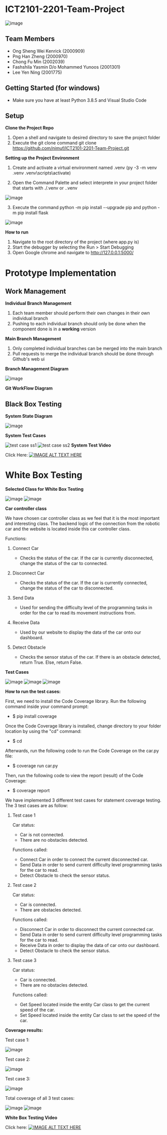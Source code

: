 # ICT2101-2201-Team-Project
![image](https://user-images.githubusercontent.com/75081645/144783400-5a3f18c7-ddc0-4288-b13c-a080456b5e9e.png)

## Team Members
- Ong Sheng Wei Kenrick (2000909)
- Png Han Zheng (2000970)
- Chong Fu Min (2002039)
- Fashshila Yasmin D/o Mohammed Yunoos (2001301)
- Lee Yen Ning (2001775)

## Getting Started (for windows)
- Make sure you have at least Python 3.8.5 and Visual Studio Code

## Setup
**Clone the Project Repo**
1. Open a shell and navigate to desired directory to save the project folder
2. Execute the git clone command
git clone https://github.com/nimuf/ICT2101-2201-Team-Project.git

**Setting up the Project Environment**
1. Create and activate a virtual environment named .venv
(py -3 -m venv .venv
.venv\scripts\activate)

2. Open the Command Palette and select interprete in your project folder that starts with ./.venv or .\.venv

![image](https://user-images.githubusercontent.com/75081645/144780760-3214cab5-2f79-40de-b4bd-f6d8873bc169.png)

3. Execute the command python -m pip install --upgrade pip and python -m pip install flask

![image](https://user-images.githubusercontent.com/75081645/144780692-4dcfa933-8fa6-45a1-b023-95a62b4aa05d.png)

**How to run**
1. Navigate to the root directory of the project (where app.py is)
2. Start the debugger by selecting the Run > Start Debugging 
3. Open Google chrome and navigate to http://127.0.0.1:5000/
# Prototype Implementation
## Work Management
**Individual Branch Management**
1. Each team member should perform their own changes in their own individual branch
2. Pushing to each individual branch should only be done when the component done is in a **working** version

**Main Branch Management**
1. Only completed individual branches can be merged into the main branch
2. Pull requests to merge the individual branch should be done through Github's web ui

**Branch Management Diagram**

![image](https://user-images.githubusercontent.com/72655216/144834816-0c0284ba-29b1-43f1-a2f7-78003a565d75.png)

**Git WorkFlow Diagram**
## Black Box Testing
**System State Diagram**

![image](https://user-images.githubusercontent.com/72655216/144748676-738bda0d-add5-429d-89e0-3d1f4eb73c37.png)

**System Test Cases**

![test case ss1](https://user-images.githubusercontent.com/73540954/144647626-88e5e8a5-705b-48cc-b492-e6ee54313cdb.JPG)
![test case ss2](https://user-images.githubusercontent.com/73540954/144647630-4a2c0978-8941-45fe-b4a0-4e3cb9a4263d.JPG)
**System Test Video**

Click Here:
[![IMAGE ALT TEXT HERE](https://img.youtube.com/vi/Xvw59fAYJm0/0.jpg)](https://www.youtube.com/watch?v=Xvw59fAYJm0)

# White Box Testing
**Selected Class for White Box Testing**

![image](https://user-images.githubusercontent.com/72655216/144747751-6a190a92-22ec-4336-9b6b-9846bd84dc1e.png)
![image](https://user-images.githubusercontent.com/72655216/144747835-bebc8071-c760-4d14-acfd-c1b33ecd02a3.png)


**Car controller class**

We have chosen car controller class as we feel that it is the most important and interesting class. The backend logic of the connection from the robotic car and the website is located inside this car controller class. 

Functions:
1. Connect Car
    - Checks the status of the car. If the car is currently disconnected, change the status of the car to connected.
    
2. Disconnect Car
    - Checks the status of the car. If the car is currently connected, change the status of the car to disconnected.
    
3. Send Data
    - Used for sending the difficulty level of the programming tasks in order for the car to read its movement instructions from.
    
4. Receive Data
    - Used by our website to display the data of the car onto our dashboard.
    
5. Detect Obstacle
    - Checks the sensor status of the car. If there is an obstacle detected, return True. Else, return False.


**Test Cases**

![image](https://user-images.githubusercontent.com/72655216/144748039-bc88b6a9-03cb-4c52-af63-754445a13545.png)
![image](https://user-images.githubusercontent.com/72655216/144748050-082c3a2c-5c20-445b-a626-259a866b4772.png)
![image](https://user-images.githubusercontent.com/72655216/144748057-9ec86246-cca6-44cb-995d-c17588d5adb9.png)

**How to run the test cases:**

First, we need to install the Code Coverage library. Run the following command inside your command prompt:

- $ pip install coverage

Once the Code Coverage library is installed, change directory to your folder location by using the "cd" command:

- $ cd <folder location>

Afterwards, run the following code to run the Code Coverage on the car.py file:

- $ coverage run car.py

Then, run the following code to view the report (result) of the Code Coverage:
    
- $ coverage report


We have implemented 3 different test cases for statement coverage testing. The 3 test cases are as follow:
1. Test case 1
   
   Car status:
    - Car is not connected.
    - There are no obstacles detected.
    
   Functions called:
    - Connect Car in order to connect the current disconnected car.
    - Send Data in order to send current difficulty level programming tasks for the car to read.
    - Detect Obstacle to check the sensor status.

2. Test case 2
   
   Car status:
    - Car is connected.
    - There are obstacles detected.
   
   Functions called:
    - Disconnect Car in order to disconnect the current connected car.
    - Send Data in order to send current difficulty level programming tasks for the car to read.
    - Receive Data in order to display the data of car onto our dashboard.
    - Detect Obstacle to check the sensor status.

3. Test case 3
   
   Car status:
    - Car is connected.
    - There are no obstacles detected.
   
   Functions called:
    - Get Speed located inside the entity Car class to get the current speed of the car.
    - Set Speed located inside the entity Car class to set the speed of the car.


**Coverage results:**

Test case 1:

![image](https://user-images.githubusercontent.com/72655216/144748437-10f184ef-08ab-4fca-b44c-bd0f9dfa1aba.png)


Test case 2:

![image](https://user-images.githubusercontent.com/72655216/144748459-3cfe8e9a-0130-477c-aebd-c47a61e508a0.png)


Test case 3:

![image](https://user-images.githubusercontent.com/72655216/144748494-ec710805-c57f-4f42-bbcf-d73d7f580a11.png)


Total coverage of all 3 test cases:

![image](https://user-images.githubusercontent.com/72655216/144748522-801fb384-4f86-4c1f-ab36-4a8308055b66.png)
![image](https://user-images.githubusercontent.com/72655216/144748537-7b333c7f-0f7e-4208-bf69-0e1658122359.png)


**White Box Testing Video**

Click here:
[![IMAGE ALT TEXT HERE](https://img.youtube.com/vi/cA57TA9uwhE/0.jpg)](https://www.youtube.com/watch?v=cA57TA9uwhE)


